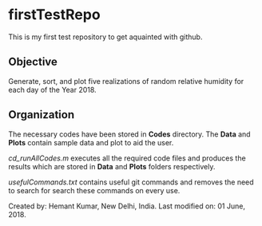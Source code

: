 # firstTestRepo
This is my first test repository to get aquainted with github.

## Objective
Generate, sort, and plot five realizations of random relative humidity for each day of the Year 2018.

## Organization
The necessary codes have been stored in **Codes** directory. The **Data** and **Plots** contain sample data and plot to aid the user.

*cd_runAllCodes.m* executes all the required code files and produces the results which are stored in **Data** and **Plots** folders respectively.

*usefulCommands.txt* contains useful git commands and removes the need to search for search these commands on every use.

Created by: Hemant Kumar, New Delhi, India.
Last modified on: 01 June, 2018.
